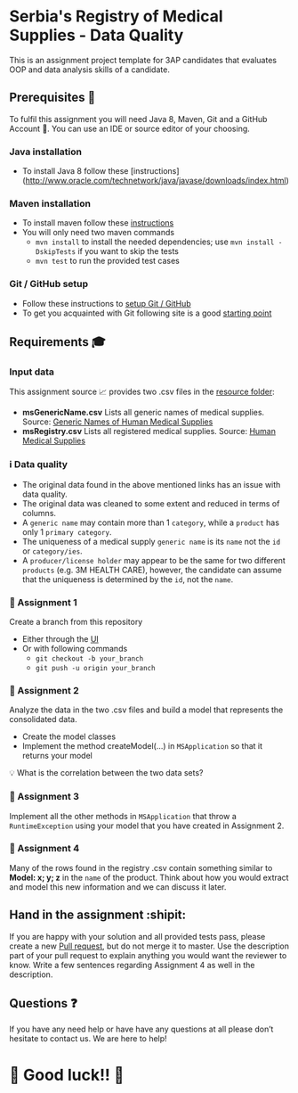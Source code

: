 # Serbia's Registry of Medical Supplies - Data Quality
This is an assignment project template for 3AP candidates that evaluates OOP and data analysis skills of a candidate.
##  Prerequisites :school_satchel:
To fulfil this assignment you will need Java 8, Maven, Git and a GitHub Account :octopus:. You can use an IDE or source editor of your choosing.
### Java installation
* To install Java 8 follow these [instructions] (http://www.oracle.com/technetwork/java/javase/downloads/index.html)

### Maven installation
* To install maven follow these [instructions](https://maven.apache.org/install.html)
* You will only need two maven commands
  * ```mvn install``` to install the needed dependencies; use ```mvn install -DskipTests``` if you want to skip the tests
  * ```mvn test``` to run the provided test cases

### Git / GitHub setup
* Follow these instructions to [setup Git / GitHub](https://help.github.com/articles/set-up-git/)
* To get you acquainted with Git following site is a good [starting point](https://git-scm.com/book/en/v2/Getting-Started-Git-Basics)

## Requirements :mortar_board:
### Input data
This assignment source :chart_with_upwards_trend: provides two .csv files in the [resource folder](src/main/resources/):
* __msGenericName.csv__
Lists all generic names of medical supplies.
Source: [Generic Names of Human Medical Supplies](https://data.gov.rs/sr/datasets/generichki-nazivi-meditsinskikh-sredstava-u-khumanoj-upotrebi/)
* __msRegistry.csv__
Lists all registered medical supplies.
Source: [Human Medical Supplies](https://data.gov.rs/sr/datasets/registar-upisanikh-meditsinskikh-sredstava-za-khumanu-upotrebu/)

### :information_source: Data quality
* The original data found in the above mentioned links has an issue with data quality.
* The original data was cleaned to some extent and reduced in terms of columns.
* A `generic name` may contain more than 1 `category`, while a `product` has only 1 `primary category`.
* The uniqueness of a medical supply `generic name` is its `name` not the `id` or `category/ies`.
* A `producer/license holder` may appear to be the same for two different `products` (e.g. 3M HEALTH CARE), however, the candidate can assume that the uniqueness is determined by the `id`, not the `name`.

### :memo: Assignment 1
Create a branch from this repository
* Either through the [UI](https://help.github.com/articles/creating-and-deleting-branches-within-your-repository/)
* Or with following commands
  * ```git checkout -b your_branch```
  * ```git push -u origin your_branch```

### :memo: Assignment 2
Analyze the data in the two .csv files and build a model that represents the consolidated data.
* Create the model classes
* Implement the method createModel(...) in `MSApplication` so that it returns your model

:bulb: What is the correlation between the two data sets?

### :memo: Assignment 3
Implement all the other methods in `MSApplication` that throw a `RuntimeException` using your model that you have created in Assignment 2.

### :memo: Assignment 4
Many of the rows found in the registry .csv contain something similar to __Model: x; y; z__ in the `name` of the product.
Think about how you would extract and model this new information and we can discuss it later.

## Hand in the assignment :shipit:
If you are happy with your solution and all provided tests pass, please create a new [Pull request](https://github.com/3AP-AG/candidate-assignments/compare), but do not merge it to master.
Use the description part of your pull request to explain anything you would want the reviewer to know.
Write a few sentences regarding Assignment 4 as well in the description.


## Questions :question:
If you have any need help or have have any questions at all please don’t hesitate to contact us. We are here to help!

# :tada: Good luck!! :tada:
